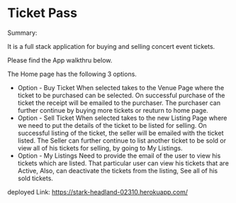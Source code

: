 # Ticket Pass

Summary:

It is a full stack application for buying and selling concert event tickets. 

Please find the App walkthru below.

The Home page has the following 3 options.

- Option - Buy Ticket
  When selected takes to the Venue Page where the ticket to be purchased can be selected.
  On successful purchase of the ticket the receipt will be emailed to the purchaser. 
  The purchaser can further continue by buying more tickets or reuturn to home page.   
- Option - Sell Ticket
  When selected takes to the new Listing Page where we need to put the details of the ticket to be listed for selling.
  On successful listing of the ticket, the seller will be emailed with the ticket listed.
  The Seller can further continue to list another ticket to be sold or view all of his tickets for selling, by going to My Listings.
- Option - My Listings
  Need to provide the email of the user to view his tickets which are listed.
  That particular user can view his tickets that are Active, 
  Also, can deactivate the tickets from the listing, 
  See all of his sold tickets.


deployed   Link: https://stark-headland-02310.herokuapp.com/




